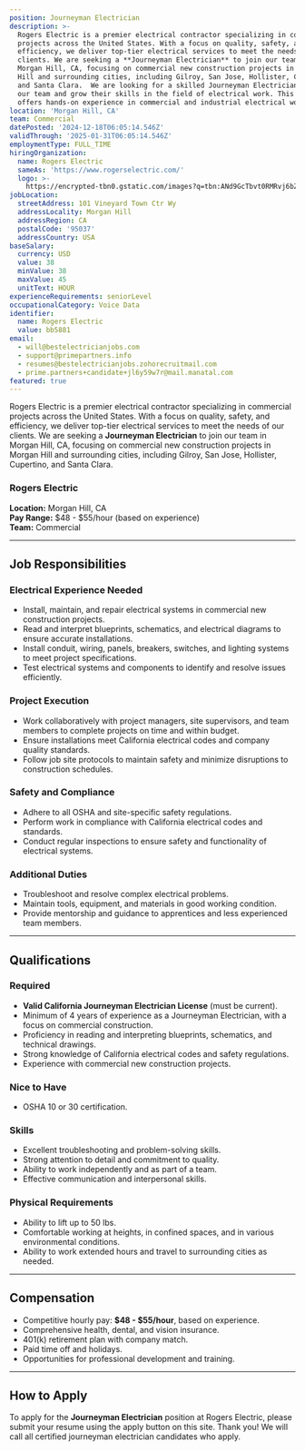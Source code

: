 ```yaml
---
position: Journeyman Electrician
description: >-
  Rogers Electric is a premier electrical contractor specializing in commercial
  projects across the United States. With a focus on quality, safety, and
  efficiency, we deliver top-tier electrical services to meet the needs of our
  clients. We are seeking a **Journeyman Electrician** to join our team in
  Morgan Hill, CA, focusing on commercial new construction projects in Morgan
  Hill and surrounding cities, including Gilroy, San Jose, Hollister, Cupertino,
  and Santa Clara.  We are looking for a skilled Journeyman Electrician to join
  our team and grow their skills in the field of electrical work. This position
  offers hands-on experience in commercial and industrial electrical work...
location: 'Morgan Hill, CA'
team: Commercial
datePosted: '2024-12-18T06:05:14.546Z'
validThrough: '2025-01-31T06:05:14.546Z'
employmentType: FULL_TIME
hiringOrganization:
  name: Rogers Electric
  sameAs: 'https://www.rogerselectric.com/'
  logo: >-
    https://encrypted-tbn0.gstatic.com/images?q=tbn:ANd9GcTbvt0RMRvj6bZdL81Q6HJeRVl_qflQIGgp9w&s
jobLocation:
  streetAddress: 101 Vineyard Town Ctr Wy
  addressLocality: Morgan Hill
  addressRegion: CA
  postalCode: '95037'
  addressCountry: USA
baseSalary:
  currency: USD
  value: 38
  minValue: 38
  maxValue: 45
  unitText: HOUR
experienceRequirements: seniorLevel
occupationalCategory: Voice Data
identifier:
  name: Rogers Electric
  value: bb5881
email:
  - will@bestelectricianjobs.com
  - support@primepartners.info
  - resumes@bestelectricianjobs.zohorecruitmail.com
  - prime.partners+candidate+jl6y59w7r@mail.manatal.com
featured: true
---
```


Rogers Electric is a premier electrical contractor specializing in commercial projects across the United States. With a focus on quality, safety, and efficiency, we deliver top-tier electrical services to meet the needs of our clients. We are seeking a **Journeyman Electrician** to join our team in Morgan Hill, CA, focusing on commercial new construction projects in Morgan Hill and surrounding cities, including Gilroy, San Jose, Hollister, Cupertino, and Santa Clara.  

### Rogers Electric  
**Location:** Morgan Hill, CA  
**Pay Range:** $48 - $55/hour (based on experience)  
**Team:** Commercial  

---

## Job Responsibilities  

### Electrical Experience Needed 
- Install, maintain, and repair electrical systems in commercial new construction projects.  
- Read and interpret blueprints, schematics, and electrical diagrams to ensure accurate installations.  
- Install conduit, wiring, panels, breakers, switches, and lighting systems to meet project specifications.  
- Test electrical systems and components to identify and resolve issues efficiently.  

### Project Execution  
- Work collaboratively with project managers, site supervisors, and team members to complete projects on time and within budget.  
- Ensure installations meet California electrical codes and company quality standards.  
- Follow job site protocols to maintain safety and minimize disruptions to construction schedules.  

### Safety and Compliance  
- Adhere to all OSHA and site-specific safety regulations.  
- Perform work in compliance with California electrical codes and standards.  
- Conduct regular inspections to ensure safety and functionality of electrical systems.  

### Additional Duties  
- Troubleshoot and resolve complex electrical problems.  
- Maintain tools, equipment, and materials in good working condition.  
- Provide mentorship and guidance to apprentices and less experienced team members.  

---

## Qualifications  

### Required  
- **Valid California Journeyman Electrician License** (must be current).  
- Minimum of 4 years of experience as a Journeyman Electrician, with a focus on commercial construction.  
- Proficiency in reading and interpreting blueprints, schematics, and technical drawings.  
- Strong knowledge of California electrical codes and safety regulations.  
- Experience with commercial new construction projects.  


### Nice to Have
- OSHA 10 or 30 certification.  

### Skills  
- Excellent troubleshooting and problem-solving skills.  
- Strong attention to detail and commitment to quality.  
- Ability to work independently and as part of a team.  
- Effective communication and interpersonal skills.  

### Physical Requirements  
- Ability to lift up to 50 lbs.  
- Comfortable working at heights, in confined spaces, and in various environmental conditions.  
- Ability to work extended hours and travel to surrounding cities as needed.  

---

## Compensation 
- Competitive hourly pay: **$48 - $55/hour**, based on experience.  
- Comprehensive health, dental, and vision insurance.  
- 401(k) retirement plan with company match.  
- Paid time off and holidays.  
- Opportunities for professional development and training.  

---

## How to Apply  
To apply for the **Journeyman Electrician** position at Rogers Electric, please submit your resume using the apply button on this site. Thank you! We will call all certified journeyman electrician candidates who apply. 
